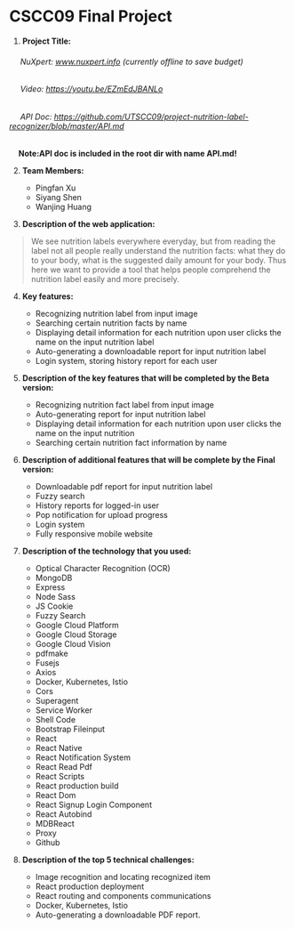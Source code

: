 # CSCC09 Final Project

1. __Project Title:__
###### &nbsp;&nbsp;&nbsp;&nbsp;&nbsp;NuXpert: www.nuxpert.info (currently offline to save budget)
###### &nbsp;&nbsp;&nbsp;&nbsp;&nbsp;Video:  https://youtu.be/EZmEdJBANLo
###### &nbsp;&nbsp;&nbsp;&nbsp;&nbsp;API Doc:  https://github.com/UTSCC09/project-nutrition-label-recognizer/blob/master/API.md
**&nbsp;&nbsp;&nbsp;&nbsp;&nbsp;Note:API doc is included in the root dir with name API.md!**


2. __Team Members:__
   * Pingfan Xu
   * Siyang Shen
   * Wanjing Huang
   

3. __Description of the web application:__
>We see nutrition labels everywhere everyday, but from reading the label not all people really understand the nutrition facts: what they do to your body, what is the suggested daily amount for your body. Thus here we want to provide a tool that helps people comprehend the nutrition label easily and more precisely.

4. __Key features:__
    * Recognizing nutrition label from input image
    * Searching certain nutrition facts by name
    * Displaying detail information for each nutrition upon user clicks the name on the input nutrition label
    * Auto-generating a downloadable report for input nutrition label 
    * Login system, storing history report for each user

5. __Description of the key features that will be completed by the Beta version:__
    * Recognizing nutrition fact label from input image
    * Auto-generating report for input nutrition label 
    * Displaying detail information for each nutrition upon user clicks the name on the input nutrition 
    * Searching certain nutrition fact information by name

6. __Description of additional features that will be complete by the Final version:__
    * Downloadable pdf report for input nutrition label 
    * Fuzzy search
    * History reports for logged-in user
    * Pop notification for upload progress
    * Login system
    * Fully responsive mobile website

7. __Description of the technology that you used:__
    * Optical Character Recognition (OCR)
    * MongoDB
    * Express
    * Node Sass
    * JS Cookie
    * Fuzzy Search
    * Google Cloud Platform
    * Google Cloud Storage
    * Google Cloud Vision
    * pdfmake
    * Fusejs
    * Axios 
    * Docker, Kubernetes, Istio
    * Cors
    * Superagent
    * Service Worker
    * Shell Code
    * Bootstrap Fileinput
    * React
    * React Native
    * React Notification System
    * React Read Pdf
    * React Scripts
    * React production build
    * React Dom
    * React Signup Login Component
    * React Autobind
    * MDBReact
    * Proxy
    * Github
    


8. __Description of the top 5 technical challenges:__
    * Image recognition and locating recognized item
    * React production deployment
    * React routing and components communications
    * Docker, Kubernetes, Istio
    * Auto-generating a downloadable PDF report.




